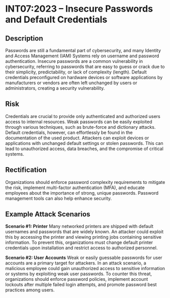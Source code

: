 # INT07:2023 – Insecure Passwords and Default Credentials

## Description
Passwords are still a fundamental part of cybersecurity, and many Identity and Access Management (IAM) Systems rely on username and password authentication. Insecure passwords are a common vulnerability in cybersecurity, referring to passwords that are easy to guess or crack due to their simplicity, predictability, or lack of complexity (length). Default credentials preconfigured on hardware devices or software applications by manufacturers or vendors are often left unchanged by users or administrators, creating a security vulnerability.

## Risk
Credentials are crucial to provide only authenticated and authorized users access to internal resources. Weak passwords can be easily exploited through various techniques, such as brute-force and dictionary attacks. Default credentials, however, can effortlessly be found in the documentation of the used product. Attackers can exploit devices or applications with unchanged default settings or stolen passwords. This can lead to unauthorized access, data breaches, and the compromise of critical systems.

## Rectification
Organizations should enforce password complexity requirements to mitigate the risk, implement multi-factor authentication (MFA), and educate employees about the importance of strong, unique passwords. Password management tools can also help enhance security.

## Example Attack Scenarios
**Scenario #1: Printer**
Many networked printers are shipped with default usernames and passwords that are widely known. An attacker could exploit this by accessing the printer and viewing printing jobs containing sensitive information. To prevent this, organizations must change default printer credentials upon installation and restrict access to authorized personnel.

**Scenario #2: User Accounts**
Weak or easily guessable passwords for user accounts are a primary target for attackers. In an attack scenario, a malicious employee could gain unauthorized access to sensitive information or systems by exploiting weak user passwords. To counter this threat, organizations should enforce password policies, implement account lockouts after multiple failed login attempts, and promote password best practices among users.

